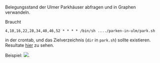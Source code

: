Belegungsstand der Ulmer Parkhäuser abfragen und in Graphen verwandeln.

Braucht

    4,10,16,22,28,34,40,46,52 * * * * /bin/sh ..../parken-in-ulm/park.sh

in der crontab, und das Zielverzeichnis (`dir` in `park.sh`)
sollte existieren. Resultate <a href="http://nr1.h.apk.li/parken/">hier</a>
zu sehen.

Beispiel: <img src="http://nr1.h.apk.li/parken/day-0.png">.
